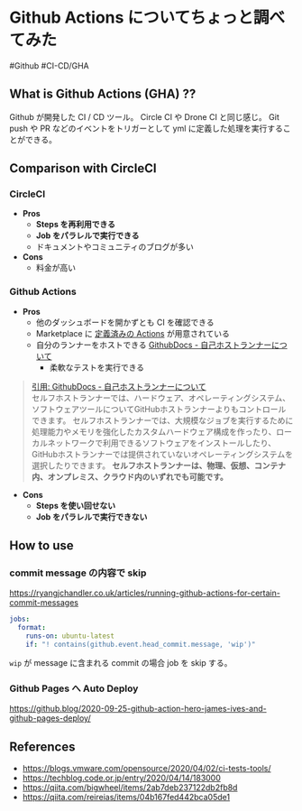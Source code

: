 # Github Actions についてちょっと調べてみた
#Github #CI-CD/GHA

## What is Github Actions (GHA) ??
Github が開発した CI / CD ツール。
Circle CI や Drone CI と同じ感じ。
Git push や PR などのイベントをトリガーとして yml に定義した処理を実行することができる。

## Comparison with CircleCI
### CircleCI
* **Pros**
	* **Steps を再利用できる**
	* **Job をパラレルで実行できる**
	* ドキュメントやコミュニティのブログが多い
* **Cons**
	* 料金が高い

### Github Actions
* **Pros**
	* 他のダッシュボードを開かずとも CI を確認できる
	* Marketplace に [定義済みの Actions](https://github.com/marketplace?type=actions) が用意されている
	* 自分のランナーをホストできる [GithubDocs - 自己ホストランナーについて](https://docs.github.com/ja/free-pro-team@latest/actions/hosting-your-own-runners)
		* 柔軟なテストを実行できる
> [引用: GithubDocs - 自己ホストランナーについて](https://docs.github.com/ja/free-pro-team@latest/actions/hosting-your-own-runners/about-self-hosted-runners#%E8%87%AA%E5%B7%B1%E3%83%9B%E3%82%B9%E3%83%88%E3%83%A9%E3%83%B3%E3%83%8A%E3%83%BC%E3%81%AB%E3%81%A4%E3%81%84%E3%81%A6)   
> セルフホストランナーでは、ハードウェア、オペレーティングシステム、ソフトウェアツールについてGitHubホストランナーよりもコントロールできます。 セルフホストランナーでは、大規模なジョブを実行するために処理能力やメモリを強化したカスタムハードウェア構成を作ったり、ローカルネットワークで利用できるソフトウェアをインストールしたり、GitHubホストランナーでは提供されていないオペレーティングシステムを選択したりできます。 **セルフホストランナーは、物理、仮想、コンテナ内、オンプレミス、クラウド内のいずれでも可能です。**  

* **Cons**
	* **Steps を使い回せない**
	* **Job をパラレルで実行できない**

## How to use
### commit message の内容で skip
https://ryangjchandler.co.uk/articles/running-github-actions-for-certain-commit-messages

```yaml
jobs:
  format:
    runs-on: ubuntu-latest
    if: "! contains(github.event.head_commit.message, 'wip')"
```

`wip` が message に含まれる commit の場合 job を skip する。

### Github Pages へ Auto Deploy
https://github.blog/2020-09-25-github-action-hero-james-ives-and-github-pages-deploy/

## References
* https://blogs.vmware.com/opensource/2020/04/02/ci-tests-tools/
* https://techblog.code.or.jp/entry/2020/04/14/183000
* https://qiita.com/bigwheel/items/2ab7deb237122db2fb8d
* https://qiita.com/reireias/items/04b167fed442bca05de1